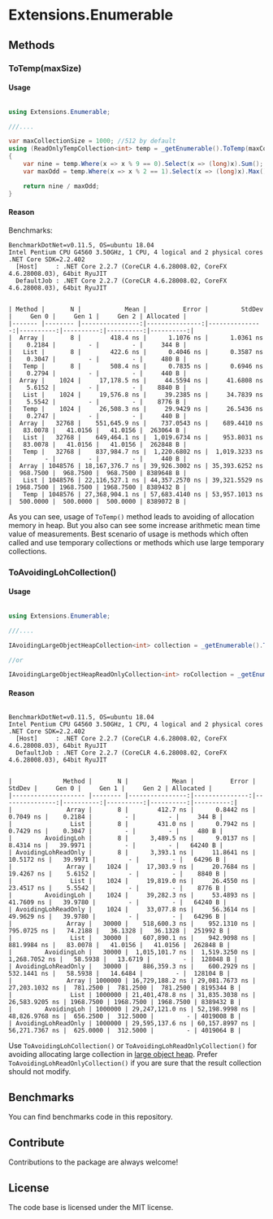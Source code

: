 # Extensions.Enumerable

## Methods

### ToTemp(maxSize)

#### Usage

```cs

using Extensions.Enumerable;

///....

var maxCollectionSize = 1000; //512 by default
using (ReadOnlyTempCollection<int> temp = _getEnumerable().ToTemp(maxCollectionSize))
{
    var nine = temp.Where(x => x % 9 == 0).Select(x => (long)x).Sum();
    var maxOdd = temp.Where(x => x % 2 == 1).Select(x => (long)x).Max();

    return nine / maxOdd;
}

```

#### Reason

Benchmarks:

```raw
BenchmarkDotNet=v0.11.5, OS=ubuntu 18.04
Intel Pentium CPU G4560 3.50GHz, 1 CPU, 4 logical and 2 physical cores
.NET Core SDK=2.2.402
  [Host]     : .NET Core 2.2.7 (CoreCLR 4.6.28008.02, CoreFX 4.6.28008.03), 64bit RyuJIT
  DefaultJob : .NET Core 2.2.7 (CoreCLR 4.6.28008.02, CoreFX 4.6.28008.03), 64bit RyuJIT


| Method |       N |            Mean |          Error |         StdDev |     Gen 0 |     Gen 1 |     Gen 2 | Allocated |
|------- |-------- |----------------:|---------------:|---------------:|----------:|----------:|----------:|----------:|
|  Array |       8 |        418.4 ns |      1.1076 ns |      1.0361 ns |    0.2184 |         - |         - |     344 B |
|   List |       8 |        422.6 ns |      0.4046 ns |      0.3587 ns |    0.3047 |         - |         - |     480 B |
|   Temp |       8 |        508.4 ns |      0.7835 ns |      0.6946 ns |    0.2794 |         - |         - |     440 B |
|  Array |    1024 |     17,178.5 ns |     44.5594 ns |     41.6808 ns |    5.6152 |         - |         - |    8840 B |
|   List |    1024 |     19,576.8 ns |     39.2385 ns |     34.7839 ns |    5.5542 |         - |         - |    8776 B |
|   Temp |    1024 |     26,508.3 ns |     29.9429 ns |     26.5436 ns |    0.2747 |         - |         - |     440 B |
|  Array |   32768 |    551,645.9 ns |    737.0543 ns |    689.4410 ns |   83.0078 |   41.0156 |   41.0156 |  263064 B |
|   List |   32768 |    649,464.1 ns |  1,019.6734 ns |    953.8031 ns |   83.0078 |   41.0156 |   41.0156 |  262848 B |
|   Temp |   32768 |    837,984.7 ns |  1,220.6802 ns |  1,019.3233 ns |         - |         - |         - |     440 B |
|  Array | 1048576 | 18,167,376.7 ns | 39,926.3002 ns | 35,393.6252 ns |  968.7500 |  968.7500 |  968.7500 | 8389648 B |
|   List | 1048576 | 22,116,527.1 ns | 44,357.2570 ns | 39,321.5529 ns | 1968.7500 | 1968.7500 | 1968.7500 | 8389432 B |
|   Temp | 1048576 | 27,368,904.1 ns | 57,683.4140 ns | 53,957.1013 ns |  500.0000 |  500.0000 |  500.0000 | 8389072 B |

```

As you can see, usage of `ToTemp()` method leads to avoiding of allocation memory in heap. But you also can see some increase arithmetic mean time value of measurements. Best scenario of usage is methods which often called and use temporary collections or methods which use large temporary collections.

### ToAvoidingLohCollection()

#### Usage

```cs

using Extensions.Enumerable;

///....

IAvoidingLargeObjectHeapCollection<int> collection = _getEnumerable().ToAvoidingLohCollection();

//or

IAvoidingLargeObjectHeapReadOnlyCollection<int> roCollection = _getEnumerable().ToAvoidingLohReadOnlyCollection();

```

#### Reason

```raw

BenchmarkDotNet=v0.11.5, OS=ubuntu 18.04
Intel Pentium CPU G4560 3.50GHz, 1 CPU, 4 logical and 2 physical cores
.NET Core SDK=2.2.402
  [Host]     : .NET Core 2.2.7 (CoreCLR 4.6.28008.02, CoreFX 4.6.28008.03), 64bit RyuJIT
  DefaultJob : .NET Core 2.2.7 (CoreCLR 4.6.28008.02, CoreFX 4.6.28008.03), 64bit RyuJIT


|              Method |       N |            Mean |          Error |         StdDev |     Gen 0 |     Gen 1 |     Gen 2 | Allocated |
|-------------------- |-------- |----------------:|---------------:|---------------:|----------:|----------:|----------:|----------:|
|               Array |       8 |        412.7 ns |      0.8442 ns |      0.7049 ns |    0.2184 |         - |         - |     344 B |
|                List |       8 |        431.0 ns |      0.7942 ns |      0.7429 ns |    0.3047 |         - |         - |     480 B |
|         AvoidingLoh |       8 |      3,489.5 ns |      9.0137 ns |      8.4314 ns |   39.9971 |         - |         - |   64240 B |
| AvoidingLohReadOnly |       8 |      3,393.1 ns |     11.8641 ns |     10.5172 ns |   39.9971 |         - |         - |   64296 B |
|               Array |    1024 |     17,303.9 ns |     20.7684 ns |     19.4267 ns |    5.6152 |         - |         - |    8840 B |
|                List |    1024 |     19,819.0 ns |     26.4550 ns |     23.4517 ns |    5.5542 |         - |         - |    8776 B |
|         AvoidingLoh |    1024 |     39,282.3 ns |     53.4893 ns |     41.7609 ns |   39.9780 |         - |         - |   64240 B |
| AvoidingLohReadOnly |    1024 |     33,077.8 ns |     56.3614 ns |     49.9629 ns |   39.9780 |         - |         - |   64296 B |
|               Array |   30000 |    518,600.3 ns |    952.1310 ns |    795.0725 ns |   74.2188 |   36.1328 |   36.1328 |  251992 B |
|                List |   30000 |    607,890.1 ns |    942.9098 ns |    881.9984 ns |   83.0078 |   41.0156 |   41.0156 |  262848 B |
|         AvoidingLoh |   30000 |  1,015,101.7 ns |  1,519.3250 ns |  1,268.7052 ns |   58.5938 |   13.6719 |         - |  128048 B |
| AvoidingLohReadOnly |   30000 |    886,359.3 ns |    600.2929 ns |    532.1441 ns |   58.5938 |   14.6484 |         - |  128104 B |
|               Array | 1000000 | 16,729,188.2 ns | 29,081.7673 ns | 27,203.1032 ns |  781.2500 |  781.2500 |  781.2500 | 8195344 B |
|                List | 1000000 | 21,401,478.8 ns | 31,835.3038 ns | 26,583.9205 ns | 1968.7500 | 1968.7500 | 1968.7500 | 8389432 B |
|         AvoidingLoh | 1000000 | 29,247,121.0 ns | 52,198.9998 ns | 48,826.9768 ns |  656.2500 |  312.5000 |         - | 4019008 B |
| AvoidingLohReadOnly | 1000000 | 29,595,137.6 ns | 60,157.8997 ns | 56,271.7367 ns |  625.0000 |  312.5000 |         - | 4019064 B |

```

Use `ToAvoidingLohCollection()` or `ToAvoidingLohReadOnlyCollection()` for avoiding allocating large collection in [large object heap](https://docs.microsoft.com/dotnet/standard/garbage-collection/large-object-heap). Prefer `ToAvoidingLohReadOnlyCollection()` if you are sure that the result collection should not modify.

## Benchmarks

You can find benchmarks code in this repository.

## Contribute

Contributions to the package are always welcome!

## License

The code base is licensed under the MIT license.
